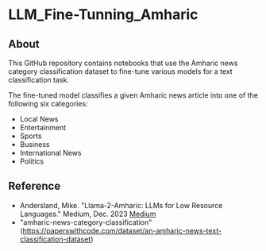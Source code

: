 # LLM_Fine-Tunning_Amharic

## About

This GitHub repository contains notebooks that use the Amharic news category classification dataset to fine-tune various models for a text classification task. 

The fine-tuned model classifies a given Amharic news article into one of the following six categories:

* Local News
* Entertainment
* Sports
* Business
* International News
* Politics

## Reference

* Andersland, Mike. "Llama-2-Amharic: LLMs for Low Resource Languages." Medium, Dec. 2023 [Medium](https://medium.com/@mikeandersland/llama-2-amharic-llms-for-low-resource-languages-a7182df4f491)
* "amharic-news-category-classification"(https://paperswithcode.com/dataset/an-amharic-news-text-classification-dataset)

